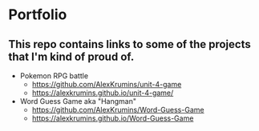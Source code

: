 # Portfolio
## This repo contains links to some of the projects that I'm kind of proud of.
- Pokemon RPG battle
  - https://github.com/AlexKrumins/unit-4-game
  - https://alexkrumins.github.io/unit-4-game/
- Word Guess Game aka "Hangman"
  - https://github.com/AlexKrumins/Word-Guess-Game
  - https://alexkrumins.github.io/Word-Guess-Game

